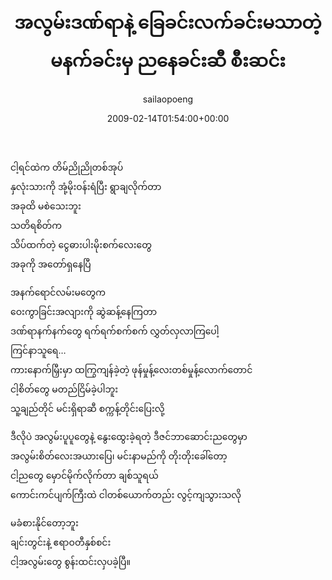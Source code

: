 ﻿---
_last_editor_used_jetpack: block-editor
_publicize_job_id: "59380436394"
_wp_old_date: "2021-06-09"
author: sailaopoeng
categories:
  - poems
date: "2009-02-14T01:54:00+00:00"
parent_post_id: null
post_id: "240"
timeline_notification: "1623222376"
title: အလွမ်းဒဏ်ရာနဲ့ ခြေခင်းလက်ခင်းမသာတဲ့ မနက်ခင်းမှ ညနေခင်းဆီ စီးဆင်း
url: /2009/02/14/အလွမ်းဒဏ်ရာနဲ့-ခြေခင်းလ/

---
ငါ့ရင်ထဲက တိမ်ညိုညိုတစ်အုပ်  
နှလုံးသားကို အုံ့မိုးဝန်းရံပြီး ရွာချလိုက်တာ  
အခုထိ မစဲသေးဘူး  
သတိရစိတ်က  
သိပ်ထက်တဲ့ ငွေဓားပါးမိုးစက်လေးတွေ  
အခုကို အတော်ရှနေပြီ

အနက်ရောင်လမ်းမတွေက  
ဝေးကွာခြင်းအလျားကို ဆွဲဆန့်နေကြတာ  
ဒဏ်ရာနက်နက်တွေ ရက်ရက်စက်စက် လွှတ်လှလာကြပေါ့  
ကြင်နာသူရေ…  
ကားနောက်မြှီးမှာ ထကြွကျန်ခဲ့တဲ့ ဖုန်မှုန့်လေးတစ်မှုန့်လောက်တောင်  
ငါ့စိတ်တွေ မတည်ငြိမ်ခဲ့ပါဘူး  
သူ့ချည်တိုင် မင်းရှိရာဆီ စက္ကန့်တိုင်းပြေးလို့

ဒီလိုပဲ အလွမ်းပူပူတွေနဲ့ နွေးထွေးခဲ့ရတဲ့ ဒီဇင်ဘာဆောင်းညတွေမှာ  
အလွမ်းစိတ်လေးအယားပြေ၊ မင်းနာမည်ကို တိုးတိုးခေါ်တော့  
ငါ့ညတွေ မှောင်မိုက်လိုက်တာ ချစ်သူရယ်  
ကောင်းကင်ပျက်ကြီးထဲ ငါတစ်ယောက်တည်း လွင့်ကျသွားသလို

မခံစားနိုင်တော့ဘူး  
ချင်းတွင်းနဲ့ ဧရာဝတီနှစ်စင်း  
ငါ့အလွမ်းတွေ စွန်းထင်းလှပခဲ့ပြီ။
